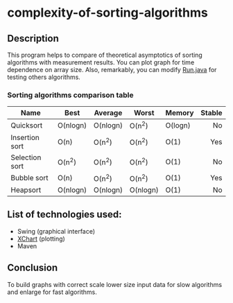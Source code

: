 # complexity-of-sorting-algorithms
## Description
This program helps to compare of theoretical asymptotics of sorting algorithms with measurement results. You can plot graph for time dependence on array size. Also, remarkably, you can modify [Run.java](https://github.com/Veepro/complexity-of-sorting-algorithms/blob/main/src/main/java/Run.java) for testing others algorithms.

### Sorting algorithms comparison table

| Name           | Best             | Average          | Worst            | Memory  | Stable |
|----------------|------------------|------------------|------------------|---------|-------:|
| Quicksort      | O(nlogn)         | O(nlogn)         | O(n<sup>2</sup>) | O(logn) | No     |
| Insertion sort | O(n)             | O(n<sup>2</sup>) | O(n<sup>2</sup>) | O(1)    | Yes    |
| Selection sort | O(n<sup>2</sup>) | O(n<sup>2</sup>) | O(n<sup>2</sup>) | O(1)    | No     |
| Bubble sort    | O(n)             | O(n<sup>2</sup>) | O(n<sup>2</sup>) | O(1)    | Yes    |
| Heapsort       | O(nlogn)         | O(nlogn)         | O(nlogn)         | O(1)    | No     |

## List of technologies used:
- Swing (graphical interface)
- [XChart](https://github.com/knowm/XChart) (plotting)
- Maven

## Conclusion
To build graphs with correct scale lower size input data for slow algorithms and enlarge for fast algorithms.
